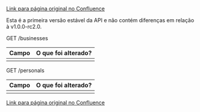 [Link para página original no Confluence](https://openfinancebrasil.atlassian.net/wiki/spaces/OF/pages/75006715)

Esta é a primeira versão estável da API e não contém diferenças em relação à v1.0.0-rc2.0.

 GET /businesses

| **Campo** | **O que foi alterado?** |
| --- | --- |
|  |  |

 GET /personals

| **Campo** | **O que foi alterado?** |
| --- | --- |
|  |  |

[Link para página original no Confluence](https://openfinancebrasil.atlassian.net/wiki/spaces/OF/pages/75006715)